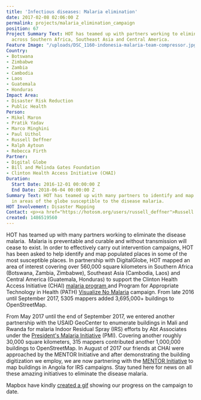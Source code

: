 ```yaml
---
title: 'Infectious diseases: Malaria elimination'
date: 2017-02-08 02:06:00 Z
permalink: projects/malaria_elimination_campaign
position: 67
Project Summary Text: HOT has teamed up with partners working to eliminate malaria
  across Southern Africa, Southeast Asia and Central America.
Feature Image: "/uploads/DSC_1160-indonesia-malaria-team-compressor.jpg"
Country:
- Botswana
- Zimbabwe
- Zambia
- Cambodia
- Laos
- Guatemala
- Honduras
Impact Area:
- Disaster Risk Reduction
- Public Health
Person:
- Mikel Maron
- Pratik Yadav
- Marco Minghini
- Paul Uithol
- Russell Deffner
- Ralph Aytoun
- Rebecca Firth
Partner:
- Digital Globe
- Bill and Melinda Gates Foundation
- Clinton Health Access Initiative (CHAI)
Duration:
  Start Date: 2016-12-01 00:00:00 Z
  End Date: 2018-06-04 00:00:00 Z
Summary Text: HOT has teamed up with many partners to identify and map populated places
  in areas of the globe susceptible to the disease malaria.
HOT Involvement: Disaster Mapping
Contact: <p><a href="https://hotosm.org/users/russell_deffner">Russell Deffner</a></p>
created: 1486519560
---
```


HOT has teamed up with many partners working to eliminate the disease malaria.  Malaria is preventable and curable and without transmission will cease to exist. In order to effectively carry out intervention campaigns, HOT has been asked to help identify and map populated places in some of the most susceptible places. In partnership with DigitalGlobe, HOT mapped an area of interest covering over 560,000 square kilometers in Southern Africa (Botswana, Zambia, Zimbabwe), Southeast Asia (Cambodia, Laos) and Central America (Guatemala, Honduras) to support the Clinton Health Access Initiative (CHAI) <a href="http://www.clintonhealthaccess.org/program/malaria/">malaria program </a>and <span id="docs-internal-guid-cad9e9d3-e4d9-f1f7-70d9-ca3c915e7727">Program for Appropriate Technology in Health (PATH) <a href="http://visualizenomalaria.org/">Visualize No Malaria</a> campaign. From late 2016 until September 2017, 5305 mappers added 3,695,000\+ buildings to OpenStreetMap. 

From May 2017 until the end of September 2017, we entered another partnership with the USAID GeoCenter to enumerate buildings in Mali and Rwanda for malaria Indoor Residual Spray (IRS) efforts by Abt Associates under the <a href="https://www.pmi.gov/">President's Malaria Initiative</a> (PMI). Covering another roughly 30,000 square kilometers, 315 mappers contributed another 1,000,000 buildings to OpenStreetMap. In August of 2017 our friends at CHAI were approached by the MENTOR Initiative and after demonstrating the building digitization we employ, we are now partnering with the <a href="http://thementorinitiative.org/what-we-do/malaria-2">MENTOR Initiative</a> to map buildings in Angola for IRS campaigns. Stay tuned here for news on all these amazing initiatives to eliminate the disease malaria.

Mapbox have kindly <a href="https://www.mapbox.com/malaria-mapping/#5.8/-19.036/24.323">created a gif</a> showing our progress on the campaign to date.